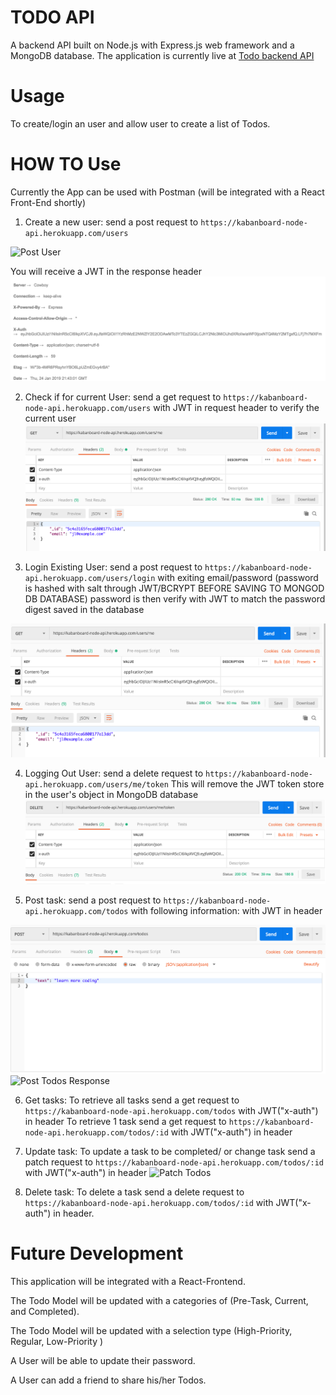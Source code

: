 # TODO API

A backend API built on Node.js with Express.js web framework and a MongoDB database.
The application is currently live at
[Todo backend API](https://kabanboard-node-api.herokuapp.com/ "Google's Homepage")

# Usage

To create/login an user and allow user to create a list of Todos.


# HOW TO Use

Currently the App can be used with Postman (will be integrated with a React Front-End shortly)
1. Create a new user:
send a post request to `https://kabanboard-node-api.herokuapp.com/users`

![Post User](https://github.com/jyl0725/node-node-todo-api/blob/master/blob/asset/post:user.png)

You will receive a JWT in the response header
![Post User](https://github.com/jyl0725/node-todo-api/blob/master/asset/x-auth.png)

2. Check if for current User:
send a get request to `https://kabanboard-node-api.herokuapp.com/users`
with JWT in request header to verify the current user
![Check User](https://github.com/jyl0725/node-todo-api/blob/master/asset/check-user.png)

3. Login Existing User:
send a post request to `https://kabanboard-node-api.herokuapp.com/users/login`
with exiting email/password (password is hashed with salt through JWT/BCRYPT BEFORE SAVING TO MONGOD DB DATABASE)
password is then verify with JWT to match the password digest saved in the database

![Login User](https://github.com/jyl0725/node-todo-api/blob/master/asset/check-user.png)

4. Logging Out User:
send a delete request to `https://kabanboard-node-api.herokuapp.com/users/me/token`
This will remove the JWT token store in the user's object in MongoDB database
![LogOut User](https://github.com/jyl0725/node-todo-api/blob/master/asset/logout-user.png)

5. Post task:
send a post request to `https://kabanboard-node-api.herokuapp.com/todos` with following information:
with JWT in header

![Post Todos](https://github.com/jyl0725/node-todo-api/blob/master/asset/post-todos.png)
![Post Todos Response](https://github.com/jyl0725/node-todo-api/blob/master/asset/post-todos-response.png)

6. Get tasks:
To retrieve all  tasks send a get request to `https://kabanboard-node-api.herokuapp.com/todos` with JWT("x-auth") in header
To retrieve 1 task send a get request to `https://kabanboard-node-api.herokuapp.com/todos/:id` with JWT("x-auth") in header

7. Update task:
To update a task to be completed/ or change task send a patch request to `https://kabanboard-node-api.herokuapp.com/todos/:id` with JWT("x-auth") in header
![Patch Todos](https://github.com/jyl0725/node-todo-api/blob/master/asset/patch-todos.png)

8. Delete task:
To delete a task send a delete request to `https://kabanboard-node-api.herokuapp.com/todos/:id` with JWT("x-auth") in header.

# Future Development
This application will be integrated with a React-Frontend.

The Todo Model will be updated with a categories of (Pre-Task, Current, and Completed).

The Todo Model will be updated with a selection type (High-Priority, Regular, Low-Priority )

A User will be able to update their password.

A User can add a friend to share his/her Todos.
